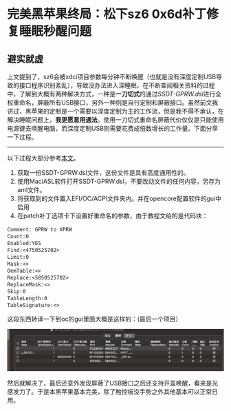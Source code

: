# 完美黑苹果终局：松下sz6 0x6d补丁修复睡眠秒醒问题

## 避实就虚

上文提到了，sz6会被xdci项目参数每分钟不断唤醒（也就是没有深度定制USB导致的接口程序识别紊乱），导致没办法进入深睡眠，在不断查阅相关资料的过程中，了解到大概有两种解决方式，一种是**一刀切式**的通过*SSDT-GPRW.dsl*进行全权重命名，屏蔽所有USB接口，另外一种则是自行定制和屏蔽接口。虽然前文我讲过，黑苹果的定制是一个需要以深度定制为主的工作流，但是我不得不承认，在解决睡眠问题上，**我更愿意用通法**。使用一刀切式重命名屏蔽代价仅仅是只能使用电源键去唤醒电脑，而深度定制USB则需要花费成倍数增长的工作量。下面分享一下过程。

---

以下过程大部分参考[本文](https://blog.xjn819.com/post/opencore-guide.html)。

1. 获取一份SSDT-GPRW.dsl文件，这份文件是具有高度通用性的。
2. 使用MaciASL软件打开SSDT-GPRW.dsl，不要改动文件的任何内容，另存为aml文件。
3. 将获取到的文件置入EFI/OC/ACPI文件夹内。并在opencore配置软件的gui中启用
4. 在patch补丁选项卡下设置好重命名的参数，由于教程文给的是代码块：

```
Comment: GPRW to XPRW
Count:0
Enabled:YES
Find:<4750525702>
Limit:0
Mask:<>
OemTable:<>
Replace:<5850525702>
ReplaceMask:<>
Skip:0
TableLength:0
TableSignature:<>
```

这段东西转译一下到oc的gui里面大概是这样的：(最后一个项目）

![](/img1/scrconfig.png)

然后就解决了，最后还意外发现屏蔽了USB接口之后还支持开盖唤醒，看来是光感发力了。于是本黑苹果基本完美，除了触控板没手势之外其他基本可以正常日用。

